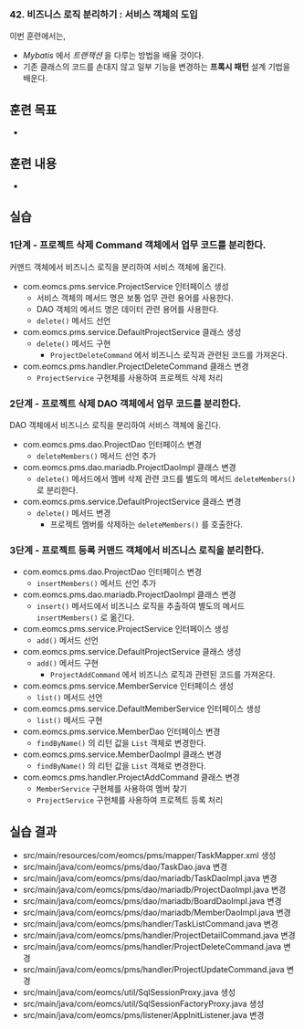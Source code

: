 ### 42. 비즈니스 로직 분리하기 : 서비스 객체의 도입

이번 훈련에서는,
- *Mybatis* 에서 *트랜잭션* 을 다루는 방법을 배울 것이다.
- 기존 클래스의 코드를 손대지 않고 일부 기능을 변경하는 **프록시 패턴** 설계 기법을 배운다.



## 훈련 목표
-

## 훈련 내용
-

## 실습

### 1단계 - 프로젝트 삭제 Command 객체에서 업무 코드를 분리한다.

커맨드 객체에서 비즈니스 로직을 분리하여 서비스 객체에 옮긴다.

- com.eomcs.pms.service.ProjectService 인터페이스 생성
  - 서비스 객체의 메서드 명은 보통 업무 관련 용어를 사용한다.
  - DAO 객체의 메서드 명은 데이터 관련 용어를 사용한다.
  - `delete()` 메서드 선언
- com.eomcs.pms.service.DefaultProjectService 클래스 생성
  - `delete()` 메서드 구현
    - `ProjectDeleteCommand` 에서 비즈니스 로직과 관련된 코드를 가져온다.
- com.eomcs.pms.handler.ProjectDeleteCommand 클래스 변경
  - `ProjectService` 구현체를 사용하여 프로젝트 삭제 처리


### 2단계 - 프로젝트 삭제 DAO 객체에서 업무 코드를 분리한다.

DAO 객체에서 비즈니스 로직을 분리하여 서비스 객체에 옮긴다.

- com.eomcs.pms.dao.ProjectDao 인터페이스 변경
  - `deleteMembers()` 메서드 선언 추가
- com.eomcs.pms.dao.mariadb.ProjectDaoImpl 클래스 변경
  - `delete()` 메서드에서 멤버 삭제 관련 코드를 별도의 메서드 `deleteMembers()` 로 분리한다.
- com.eomcs.pms.service.DefaultProjectService 클래스 변경
  - `delete()` 메서드 변경
    - 프로젝트 멤버를 삭제하는 `deleteMembers()` 를 호출한다.

### 3단계 - 프로젝트 등록 커맨드 객체에서 비즈니스 로직을 분리한다.

- com.eomcs.pms.dao.ProjectDao 인터페이스 변경
  - `insertMembers()` 메서드 선언 추가
- com.eomcs.pms.dao.mariadb.ProjectDaoImpl 클래스 변경
  - `insert()` 메서드에서 비즈니스 로직을 추출하여 별도의 메서드 `insertMembers()` 로 옮긴다.
- com.eomcs.pms.service.ProjectService 인터페이스 생성
  - `add()` 메서드 선언
- com.eomcs.pms.service.DefaultProjectService 클래스 생성
  - `add()` 메서드 구현
    - `ProjectAddCommand` 에서 비즈니스 로직과 관련된 코드를 가져온다.
- com.eomcs.pms.service.MemberService 인터페이스 생성
  - `list()` 메서드 선언
- com.eomcs.pms.service.DefaultMemberService 인터페이스 생성
  - `list()` 메서드 구현
- com.eomcs.pms.service.MemberDao 인터페이스 변경
  - `findByName()` 의 리턴 값을 `List` 객체로 변경한다.
- com.eomcs.pms.service.MemberDaoImpl 클래스 변경
  - `findByName()` 의 리턴 값을 `List` 객체로 변경한다.
- com.eomcs.pms.handler.ProjectAddCommand 클래스 변경
  - `MemberService` 구현체를 사용하여 멤버 찾기
  - `ProjectService` 구현체를 사용하여 프로젝트 등록 처리




## 실습 결과

- src/main/resources/com/eomcs/pms/mapper/TaskMapper.xml 생성
- src/main/java/com/eomcs/pms/dao/TaskDao.java 변경
- src/main/java/com/eomcs/pms/dao/mariadb/TaskDaoImpl.java 변경
- src/main/java/com/eomcs/pms/dao/mariadb/ProjectDaoImpl.java 변경
- src/main/java/com/eomcs/pms/dao/mariadb/BoardDaoImpl.java 변경
- src/main/java/com/eomcs/pms/dao/mariadb/MemberDaoImpl.java 변경
- src/main/java/com/eomcs/pms/handler/TaskListCommand.java 변경
- src/main/java/com/eomcs/pms/handler/ProjectDetailCommand.java 변경
- src/main/java/com/eomcs/pms/handler/ProjectDeleteCommand.java 변경
- src/main/java/com/eomcs/pms/handler/ProjectUpdateCommand.java 변경
- src/main/java/com/eomcs/util/SqlSessionProxy.java 생성
- src/main/java/com/eomcs/util/SqlSessionFactoryProxy.java 생성
- src/main/java/com/eomcs/pms/listener/AppInitListener.java 변경
